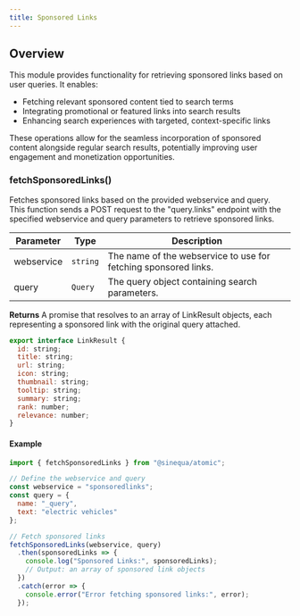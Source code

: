 ```yaml
---
title: Sponsored Links
---
```


## Overview
This module provides functionality for retrieving sponsored links based on user queries. It enables:

- Fetching relevant sponsored content tied to search terms
- Integrating promotional or featured links into search results
- Enhancing search experiences with targeted, context-specific links

These operations allow for the seamless incorporation of sponsored content alongside regular search results, potentially improving user engagement and monetization opportunities.


### fetchSponsoredLinks()
Fetches sponsored links based on the provided webservice and query.  
This function sends a POST request to the "query.links" endpoint with the specified webservice and query parameters to retrieve sponsored links. 


| Parameter | Type | Description |
| --- | --- | --- |
| webservice | `string` | The name of the webservice to use for fetching sponsored links. |
| query | `Query` | The query object containing search parameters. |

__Returns__ A promise that resolves to an array of LinkResult objects, each representing a sponsored link with the original query attached.

```js title="LinkResult Type"
export interface LinkResult {
  id: string;
  title: string;
  url: string;
  icon: string;
  thumbnail: string;
  tooltip: string;
  summary: string;
  rank: number;
  relevance: number;
}
```

#### Example
```js title="example-sponsored-links.js"
import { fetchSponsoredLinks } from "@sinequa/atomic";

// Define the webservice and query
const webservice = "sponsoredlinks";
const query = {
  name: "_query",
  text: "electric vehicles"
};

// Fetch sponsored links
fetchSponsoredLinks(webservice, query)
  .then(sponsoredLinks => {
    console.log("Sponsored Links:", sponsoredLinks);
    // Output: an array of sponsored link objects
  })
  .catch(error => {
    console.error("Error fetching sponsored links:", error);
  });

```